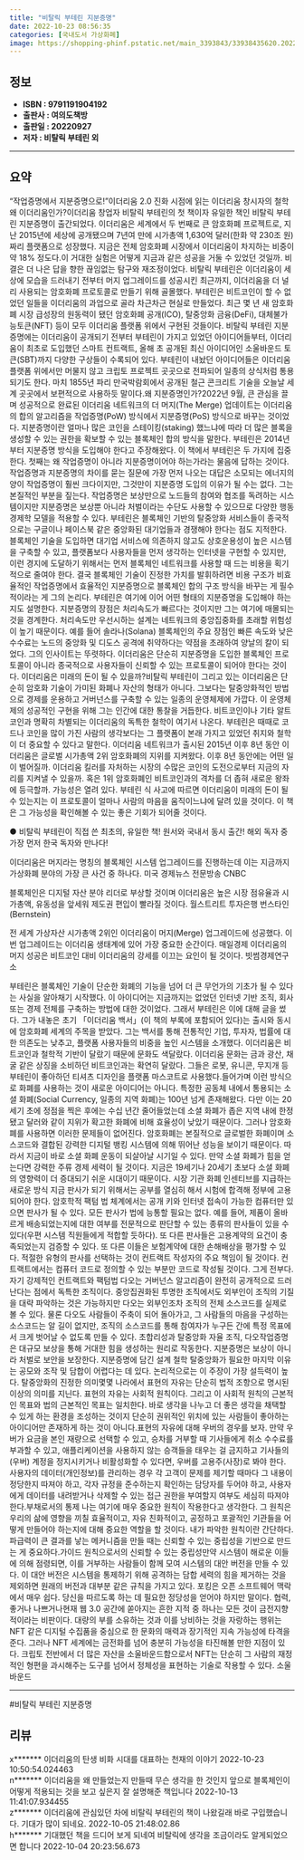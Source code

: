 ```yaml
---
title: "비탈릭 부테린 지분증명"
date: 2022-10-23 08:56:35
categories: [국내도서 가상화폐]
image: https://shopping-phinf.pstatic.net/main_3393843/33938435620.20221019142054.jpg
---
```


## **정보**

- **ISBN : 9791191904192**
- **출판사 : 여의도책방**
- **출판일 : 20220927**
- **저자 : 비탈릭 부테린 외**

------



## **요약**

“작업증명에서 지분증명으로!”이더리움 2.0 진화 시점에 읽는 이더리움 창시자의 철학왜 이더리움인가?이더리움 창업자 비탈릭 부테린의 첫 책이자 유일한 책인 비탈릭 부테린 지분증명이 출간되었다. 이더리움은 세계에서 두 번째로 큰 암호화폐 프로젝트로, 지난 2015년에 세상에 공개됐으며 7년여 만에 시가총액 1,630억 달러(한화 약 230조 원)짜리 플랫폼으로 성장했다. 지금은 전체 암호화폐 시장에서 이더리움이 차지하는 비중이 약 18% 정도다.이 거대한 실험은 어떻게 지금과 같은 성공을 거둘 수 있었던 것일까. 비결은 더 나은 답을 향한 끊임없는 탐구와 재조정이었다. 비탈릭 부테린은 이더리움이 세상에 모습을 드러내기 전부터 머지 업그레이드를 성공시킨 최근까지, 이더리움을 더 널리 사용되는 암호화폐 프로토콜로 만들기 위해 골몰했다. 부테린은 비트코인이 할 수 없었던 일들을 이더리움의 과업으로 골라 차근차근 현실로 만들었다. 최근 몇 년 새 암호화폐 시장 급성장의 원동력이 됐던 암호화폐 공개(ICO), 탈중앙화 금융(DeFi), 대체불가능토큰(NFT) 등이 모두 이더리움 플랫폼 위에서 구현된 것들이다. 비탈릭 부테린 지분증명에는 이더리움이 공개되기 전부터 부테린이 가지고 있었던 아이디어들부터, 이더리움이 최초로 도입했던 스마트 컨트랙트, 올해 초 공개된 최신 아이디어인 소울바운드 토큰(SBT)까지 다양한 구상들이 수록되어 있다. 부테린이 내놨던 아이디어들은 이더리움 플랫폼 위에서만 머물지 않고 크립토 프로젝트 곳곳으로 전파되어 일종의 상식처럼 통용되기도 한다. 마치 1855년 파리 만국박람회에서 공개된 철근 콘크리트 기술을 오늘날 세계 곳곳에서 보편적으로 사용하듯 말이다.왜 지분증명인가?2022년 9월, 큰 관심을 끌며 성공적으로 완료된 이더리움 네트워크의 더 머지(The Merge) 업데이트는 이더리움의 합의 알고리즘을 작업증명(PoW) 방식에서 지분증명(PoS) 방식으로 바꾸는 것이었다. 지분증명이란 얼마나 많은 코인을 스테이킹(staking) 했느냐에 따라 더 많은 블록을 생성할 수 있는 권한을 확보할 수 있는 블록체인 합의 방식을 말한다. 부테린은 2014년부터 지분증명 방식을 도입해야 한다고 주장해왔다. 이 책에서 부테린은 두 가지에 집중한다. 첫째는 왜 작업증명이 아니라 지분증명이어야 하는가라는 물음에 답하는 것이다. 작업증명과 지분증명의 차이를 묻는 질문에 가장 먼저 나오는 대답은 소모되는 에너지의 양이 작업증명이 훨씬 크다이지만, 그것만이 지분증명 도입의 이유가 될 수는 없다. 그는 본질적인 부분을 짚는다. 작업증명은 보상만으로 노드들의 참여와 협조를 독려하는 시스템이지만 지분증명은 보상뿐 아니라 처벌이라는 수단도 사용할 수 있으므로 다양한 행동경제학 모델을 적용할 수 있다. 부테린은 블록체인 기반의 탈중앙화 서비스들이 종국적으로는 구글이나 페이스북 같은 중앙화된 대기업들과 경쟁해야 한다는 점도 지적한다. 블록체인 기술을 도입하면 대기업 서비스에 의존하지 않고도 상호운용성이 높은 시스템을 구축할 수 있고, 플랫폼보다 사용자들을 먼저 생각하는 인터넷을 구현할 수 있지만, 이런 경지에 도달하기 위해서는 먼저 블록체인 네트워크를 사용할 때 드는 비용을 획기적으로 줄여야 한다. 결국 블록체인 기술이 진정한 가치를 발휘하려면 비용 구조가 비효율적인 작업증명에서 효율적인 지분증명으로 블록체인 합의 구조 방식을 바꾸는 게 필수적이라는 게 그의 논리다. 부테린은 여기에 이어 어떤 형태의 지분증명을 도입해야 하는지도 설명한다. 지분증명의 장점은 처리속도가 빠르다는 것이지만 그는 여기에 매몰되는 것을 경계한다. 처리속도만 우선시하는 설계는 네트워크의 중앙집중화를 초래할 위험성이 높기 때문이다. 예를 들어 솔라나(Solana) 블록체인의 주요 장점인 빠른 속도와 낮은 수수료는 노드의 중앙화 및 디도스 공격에 취약하다는 약점을 초래하여 양날의 칼이 되었다. 그의 인사이트는 뚜렷하다. 이더리움은 단순히 지분증명을 도입한 블록체인 프로토콜이 아니라 종국적으로 사용자들이 신뢰할 수 있는 프로토콜이 되어야 한다는 것이다. 이더리움은 미래의 돈이 될 수 있을까?비탈릭 부테린이 그리고 있는 이더리움은 단순히 암호화 기술이 가미된 화폐나 자산의 형태가 아니다. 그보다는 탈중앙화적인 방법으로 경제를 운용하고 거버넌스를 구축할 수 있는 일종의 운영체제에 가깝다. 이 운영체제의 성공적인 구현을 위해 그는 인간에 대한 통찰을 거듭한다. 비트코인이나 기타 알트코인과 명확히 차별되는 이더리움의 독특한 철학이 여기서 나온다. 부테린은 때때로 코드나 코인을 많이 가진 사람의 생각보다는 그 플랫폼이 본래 가지고 있었던 취지와 철학이 더 중요할 수 있다고 말한다. 이더리움 네트워크가 출시된 2015년 이후 8년 동안 이더리움은 글로벌 시가총액 2위 암호화폐의 지위를 지켜왔다. 이후 8년 동안에는 어떤 일이 벌어질까. 이더리움 킬러를 자처하는 시장의 수많은 코인의 도전으로부터 지금의 자리를 지켜낼 수 있을까. 혹은 1위 암호화폐인 비트코인과의 격차를 더 좁혀 새로운 왕좌에 등극할까. 가능성은 열려 있다. 부테린 식 사고에 따르면 이더리움이 미래의 돈이 될 수 있는지는 이 프로토콜이 얼마나 사람의 마음을 움직이느냐에 달려 있을 것이다. 이 책은 그 가능성을 확인해볼 수 있는 좋은 기회가 되어줄 것이다.

● 비탈릭 부테린이 직접 쓴 최초의, 유일한 책!
원서와 국내서 동시 출간! 
해외 독자 중 가장 먼저 한국 독자와 만나다!

이더리움은 머지라는 명칭의 블록체인 시스템 업그레이드를 진행하는데 이는 지금까지 가상화폐 분야의 가장 큰 사건 중 하나다.
미국 경제뉴스 전문방송 CNBC

블록체인은 디지털 자산 분야 리더로 부상할 것이며 이더리움은 높은 시장 점유율과 시가총액, 유동성을 앞세워 제도권 편입이 빨라질 것이다. 
월스트리트 투자은행 번스타인(Bernstein) 

전 세계 가상자산 시가총액 2위인 이더리움이 머지(Merge) 업그레이드에 성공했다. 이번 업그레이드는 이더리움 생태계에 있어 가장 중요한 순간이다. 
매일경제
이더리움의 머지 성공은 비트코인 대비 이더리움의 강세를 이끄는 요인이 될 것이다. 
 빗썸경제연구소

부테린은 블록체인 기술이 단순한 화폐의 기능을 넘어 더 큰 무언가의 기초가 될 수 있다는 사실을 알아채기 시작했다. 이 아이디어는 지금까지는 없었던 인터넷 기반 조직, 회사 또는 경제 전체를 구축하는 방법에 대한 것이었다. 그래서 부테린은 이에 대해 글을 썼다. 그가 내놓은 초기 「이더리움 백서」(이 책의 부록에 포함되어 있다)는 출시와 동시에 암호화폐 세계의 주목을 받았다. 그는 백서를 통해 전통적인 기업, 투자자, 법률에 대한 의존도는 낮추고, 플랫폼 사용자들의 비중을 높인 시스템을 소개했다. 이더리움은 비트코인과 철학적 기반이 달랐기 때문에 문화도 색달랐다. 이더리움 문화는 금과 광산, 채굴 같은 상징을 소비하던 비트코인과는 확연히 달랐다. 그들은 로봇, 유니콘, 무지개 등 부테린이 좋아하던 티셔츠 디자인을 플랫폼 마스코트로 사용했다.들어가며 이런 방식으로 화폐를 사용하는 것이 새로운 아이디어는 아니다. 특정한 공동체 내에서 통용되는 소셜 화폐(Social Currency, 일종의 지역 화폐)는 100년 넘게 존재해왔다. 다만 이는 20세기 초에 정점을 찍은 후에는 수십 년간 줄어들었는데 소셜 화폐가 좁은 지역 내에 한정됐고 달러와 같이 지위가 확고한 화폐에 비해 효율성이 낮았기 때문이다. 그러나 암호화폐를 사용하면 이러한 문제들이 없어진다. 암호화폐는 본질적으로 글로벌한 화폐이며 소스코드와 결합된 강력한 디지털 뱅킹 시스템에 의해 뛰어난 성능을 보이기 때문이다. 따라서 지금이 바로 소셜 화폐 운동이 되살아날 시기일 수 있다. 만약 소셜 화폐가 힘을 얻는다면 강력한 주류 경제 세력이 될 것이다. 지금은 19세기나 20세기 초보다 소셜 화폐의 영향력이 더 증대되기 쉬운 시대이기 때문이다. 시장 기관 화폐 인센티브를 지급하는 새로운 방식 지금 판사가 되기 위해서는 공부를 열심히 해서 시험에 합격해 정부에 고용되어야 한다. 암호학적 팩텀 법 체계에서는 공개 키와 인터넷 접속이 가능한 컴퓨터만 있으면 판사가 될 수 있다. 모든 판사가 법에 능통할 필요는 없다. 예를 들어, 제품이 올바르게 배송되었는지에 대한 여부를 전문적으로 판단할 수 있는 종류의 판사들이 있을 수 있다(우편 시스템 직원들에게 적합할 듯하다). 또 다른 판사들은 고용계약의 요건이 충족되었는지 검증할 수 있다. 또 다른 이들은 보험계약에 대한 손해배상을 평가할 수 있다. 적절한 유형의 판사를 선택하는 것이 컨트랙트 작성자의 주요 책임이 될 것이다. 컨트랙트에서는 컴퓨터 코드로 정의할 수 있는 부분만 코드로 작성될 것이다. 그게 전부다.자기 강제적인 컨트랙트와 팩텀법 다오는 거버넌스 알고리즘이 완전히 공개적으로 드러난다는 점에서 독특한 조직이다. 중앙집권화된 투명한 조직에서도 외부인이 조직의 기질을 대략 파악하는 것은 가능하지만 다오는 외부인조차 조직의 전체 소스코드를 실제로 볼 수 있다. 물론 다오도 사람들이 주축이 되어 돌아가고, 그 사람들의 마음을 구성하는 소스코드는 알 길이 없지만, 조직의 소스코드를 통해 참여자가 누구든 간에 특정 목표에서 크게 벗어날 수 없도록 만들 수 있다. 초합리성과 탈중앙화 자율 조직, 다오작업증명은 대규모 보상을 통해 거대한 힘을 생성하는 원리로 작동한다. 지분증명은 보상이 아니라 처벌로 보안을 보장한다. 지분증명에 담긴 설계 철학 탈중앙화가 필요한 마지막 이유는 공모와 조작 및 담합이 어렵다는 데 있다. 논리적으로는 이 주장이 가장 설득력이 높다. 탈중앙화의 진정한 의미몇몇 나라에서 표현의 자유는 단순히 법적 조항으로 명시된 이상의 의미를 지닌다. 표현의 자유는 사회적 원칙이다. 그리고 이 사회적 원칙의 근본적인 목표와 법의 근본적인 목표는 일치한다. 바로 생각을 나누고 더 좋은 생각을 채택할 수 있게 하는 환경을 조성하는 것이지 단순히 권위적인 위치에 있는 사람들이 좋아하는 아이디어만 존재하게 하는 것이 아니다.표현의 자유에 대해 우버의 경우를 보자. 만약 우버가 요금을 본인 재량으로 선택할 수 있고, 승차를 거부할 때 기사들에게 취소 수수료를 부과할 수 있고, 애플리케이션을 사용하지 않는 승객들을 태우는 걸 금지하고 기사들의 (우버) 계정을 정지시키거나 비활성화할 수 있다면, 우버를 고용주(사장)로 봐야 한다. 사용자의 데이터(개인정보)를 관리하는 경우 각 고객이 문제를 제기할 때마다 그 내용이 정당한지 따져야 하고, 각자 규정을 준수하는지 확인하는 담당자를 두어야 하고, 사용자에게 데이터를 내려받거나 삭제할 수 있는 접근 권한을 부여할지 여부도 세심히 따져야 한다.부채로서의 통제 나는 여기에 매우 중요한 원칙이 작용한다고 생각한다. 그 원칙은 우리의 삶에 영향을 끼칠 효율적이고, 자유 친화적이고, 공정하고 포괄적인 기관들을 어떻게 만들어야 하는지에 대해 중요한 역할을 할 것이다. 내가 파악한 원칙이란 간단하다. 파급력이 큰 결과를 낳는 메커니즘을 만들 때는 신뢰할 수 있는 중립성을 기반으로 만드는 게 중요하다.가이드 원칙으로서의 신뢰할 수 있는 중립성만약 시스템이 해로운 이들에 의해 점령되면, 이를 거부하는 사람들이 함께 모여 시스템의 대안 버전을 만들 수 있다. 이 대안 버전은 시스템을 통제하기 위해 공격하는 담합 세력의 힘을 제거하는 것을 제외하면 원래의 버전과 대부분 같은 규칙을 가지고 있다. 포킹은 오픈 소프트웨어 맥락에서 매우 쉽다. 당신을 따르도록 하는 데 필요한 정당성을 얻어야 하지만 말이다. 협력, 좋거나 나쁘거나현재 웹 3.0 공간에 쏟아지는 흔한 지적 중 하나는 모든 것이 금전지향적이라는 비판이다. 대량의 부를 소유하는 것과 이를 낭비하는 것을 자랑하는 행위는 NFT 같은 디지털 수집품을 중심으로 한 문화의 매력과 장기적인 지속 가능성에 타격을 준다. 그러나 NFT 세계에는 금전화를 넘어 충분히 가능성을 타진해볼 만한 지점이 있다. 크립토 전반에서 더 많은 자산을 소울바운드함으로서 NFT는 단순히 그 사람의 재정적인 형편을 과시해주는 도구를 넘어서 정체성을 표현하는 기술로 작용할 수 있다. 소울바운드

------

#비탈릭 부테린 지분증명


## **리뷰** 

  x******* 이더리움의 탄생 비화 
시대를 대표하는 천재의 이야기 2022-10-23 10:50:54.024463 <br/>  n******* 이더리움을 왜 만들었는지 만들때 무슨 생각을 한 것인지 앞으로 블록체인이 어떻게 적용되는 것을 보고 싶은지 잘 설명해준 책입니다 2022-10-13 11:41:07.934455 <br/>  z******* 이더리움에 관심있던 차에 비탈릭 부테린의 책이 나왔길래 바로 구입했습니다. 기대가 많이 되네요. 2022-10-05 21:48:02.86 <br/>  h******* 기대했던 책을 드디어 보게 되네여 
비탈릭에 생각을 조금이라도 알게되었으면 합니다 2022-10-04 20:23:56.673 <br/>